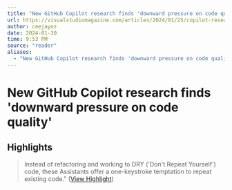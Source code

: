 ```yaml
---
title: "New GitHub Copilot research finds 'downward pressure on code quality'"
url: https://visualstudiomagazine.com/articles/2024/01/25/copilot-research.aspx
author: ceejayoz
date: 2024-01-30
time: 9:53 PM
source: "reader"
aliases:
  - "New GitHub Copilot research finds 'downward pressure on code quality'"
---
```

# New GitHub Copilot research finds 'downward pressure on code quality'

## Highlights
> Instead of refactoring and working to DRY ('Don't Repeat Yourself') code, these Assistants offer a one-keystroke temptation to repeat existing code." ([View Highlight](https://read.readwise.io/read/01hna5yz37strvc4hpdseqtcpv))

